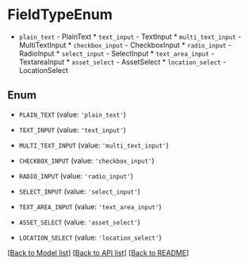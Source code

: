 # FieldTypeEnum

* `plain_text` - PlainText * `text_input` - TextInput * `multi_text_input` - MultiTextInput * `checkbox_input` - CheckboxInput * `radio_input` - RadioInput * `select_input` - SelectInput * `text_area_input` - TextareaInput * `asset_select` - AssetSelect * `location_select` - LocationSelect

## Enum

* `PLAIN_TEXT` (value: `'plain_text'`)

* `TEXT_INPUT` (value: `'text_input'`)

* `MULTI_TEXT_INPUT` (value: `'multi_text_input'`)

* `CHECKBOX_INPUT` (value: `'checkbox_input'`)

* `RADIO_INPUT` (value: `'radio_input'`)

* `SELECT_INPUT` (value: `'select_input'`)

* `TEXT_AREA_INPUT` (value: `'text_area_input'`)

* `ASSET_SELECT` (value: `'asset_select'`)

* `LOCATION_SELECT` (value: `'location_select'`)

[[Back to Model list]](../README.md#documentation-for-models) [[Back to API list]](../README.md#documentation-for-api-endpoints) [[Back to README]](../README.md)


